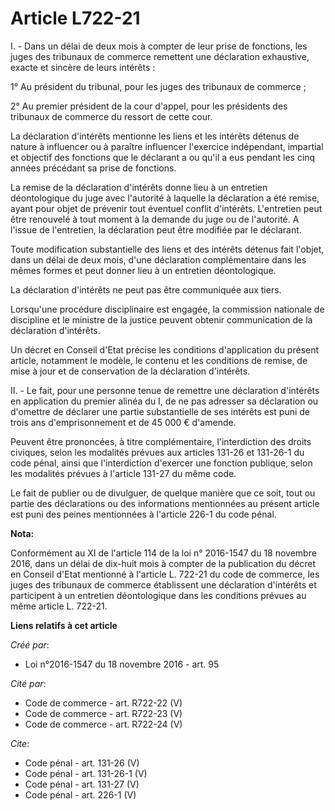 # Article L722-21

I. - Dans un délai de deux mois à compter de leur prise de fonctions, les juges des tribunaux de commerce remettent une
déclaration exhaustive, exacte et sincère de leurs intérêts : 

1° Au président du tribunal, pour les juges des tribunaux de commerce ; 

2° Au premier président de la cour d'appel, pour les présidents des tribunaux de commerce du ressort de cette cour. 

La déclaration d'intérêts mentionne les liens et les intérêts détenus de nature à influencer ou à paraître influencer
l'exercice indépendant, impartial et objectif des fonctions que le déclarant a ou qu'il a eus pendant les cinq années
précédant sa prise de fonctions. 

La remise de la déclaration d'intérêts donne lieu à un entretien déontologique du juge avec l'autorité à laquelle la
déclaration a été remise, ayant pour objet de prévenir tout éventuel conflit d'intérêts. L'entretien peut être renouvelé à
tout moment à la demande du juge ou de l'autorité. A l'issue de l'entretien, la déclaration peut être modifiée par le
déclarant. 

Toute modification substantielle des liens et des intérêts détenus fait l'objet, dans un délai de deux mois, d'une
déclaration complémentaire dans les mêmes formes et peut donner lieu à un entretien déontologique. 

La déclaration d'intérêts ne peut pas être communiquée aux tiers. 

Lorsqu'une procédure disciplinaire est engagée, la commission nationale de discipline et le ministre de la justice peuvent
obtenir communication de la déclaration d'intérêts. 

Un décret en Conseil d'Etat précise les conditions d'application du présent article, notamment le modèle, le contenu et les
conditions de remise, de mise à jour et de conservation de la déclaration d'intérêts. 

II. - Le fait, pour une personne tenue de remettre une déclaration d'intérêts en application du premier alinéa du I, de ne
pas adresser sa déclaration ou d'omettre de déclarer une partie substantielle de ses intérêts est puni de trois ans
d'emprisonnement et de 45 000 € d'amende. 

Peuvent être prononcées, à titre complémentaire, l'interdiction des droits civiques, selon les modalités prévues aux articles
131-26 et 131-26-1 du code pénal, ainsi que l'interdiction d'exercer une fonction publique, selon les modalités prévues à
l'article 131-27 du même code. 

Le fait de publier ou de divulguer, de quelque manière que ce soit, tout ou partie des déclarations ou des informations
mentionnées au présent article est puni des peines mentionnées à l'article 226-1 du code pénal.

**Nota:**

Conformément au XI de l'article 114 de la loi n° 2016-1547 du 18 novembre 2016, dans un délai de dix-huit mois à compter de
la publication du décret en Conseil d'Etat mentionné à l'article L. 722-21 du code de commerce, les juges des tribunaux de
commerce établissent une déclaration d'intérêts et participent à un entretien déontologique dans les conditions prévues au
même article L. 722-21.

**Liens relatifs à cet article**

_Créé par_:

  - Loi n°2016-1547 du 18 novembre 2016 - art. 95

_Cité par_:

  - Code de commerce - art. R722-22 (V)
  - Code de commerce - art. R722-23 (V)
  - Code de commerce - art. R722-24 (V)

_Cite_:

  - Code pénal - art. 131-26 (V)
  - Code pénal - art. 131-26-1 (V)
  - Code pénal - art. 131-27 (V)
  - Code pénal - art. 226-1 (V)
